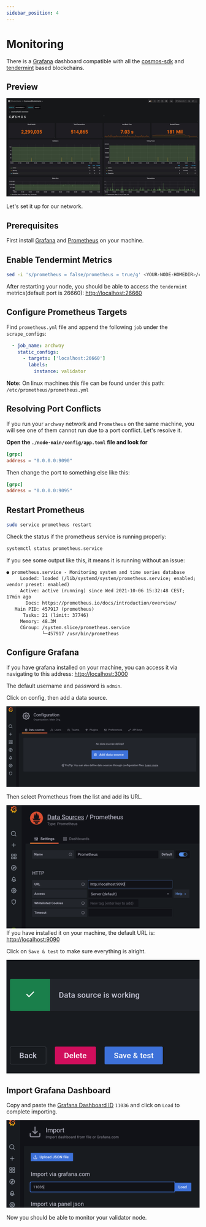 ```yaml
---
sidebar_position: 4
---
```


# Monitoring

There is a [Grafana](https://grafana.com/) dashboard compatible with all the [cosmos-sdk](https://github.com/cosmos/cosmos-sdk) and [tendermint](https://github.com/tendermint/tendermint) based blockchains.

## Preview

![](../assets/cosmos-overview.jpg)


Let's set it up for our network.

## Prerequisites

First install [Grafana](https://grafana.com/) and [Prometheus](https://prometheus.io/) on your machine.


## Enable Tendermint Metrics

```bash
sed -i 's/prometheus = false/prometheus = true/g' <YOUR-NODE-HOMEDIR>/config/config.toml
```

After restarting your node, you should be able to access the `tendermint` metrics(default port is 26660): <http://localhost:26660>

## Configure Prometheus Targets

Find `prometheus.yml` file and append the following `job` under the `scrape_configs`:

```yaml
  - job_name: archway
    static_configs:
      - targets: ['localhost:26660']
        labels:
          instance: validator
```

**Note:** On linux machines this file can be found under this path: `/etc/prometheus/prometheus.yml`

## Resolving Port Conflicts

If you run your `archway` network and `Prometheus` on the same machine, you will see one of them cannot run due to a port conflict. Let's resolve it.

**Open the `./node-main/config/app.toml` file and look for**

```toml
[grpc]
address = "0.0.0.0:9090"
``` 

Then change the port to something else like this:

```toml
[grpc]
address = "0.0.0.0:9095"
``` 

## Restart Prometheus

```bash
sudo service prometheus restart
```

Check the status if the prometheus service is running properly:
```bash
systemctl status prometheus.service
```

If you see some output like this, it means it is running without an issue:

```
● prometheus.service - Monitoring system and time series database
     Loaded: loaded (/lib/systemd/system/prometheus.service; enabled; vendor preset: enabled)
     Active: active (running) since Wed 2021-10-06 15:32:48 CEST; 17min ago
       Docs: https://prometheus.io/docs/introduction/overview/
   Main PID: 457917 (prometheus)
      Tasks: 21 (limit: 37746)
     Memory: 48.3M
     CGroup: /system.slice/prometheus.service
             └─457917 /usr/bin/prometheus
```

## Configure Grafana

if you have grafana installed on your machine, you can access it via navigating to this address: <http://localhost:3000>

The default username and password is `admin`.

Click on config, then add a data source.

![](../assets/grafana01.png)

Then select Prometheus from the list and add its URL.

![](../assets/grafana02.png)
If you have installed it on your machine, the default URL is: <http://localhost:9090>

Click on `Save & test` to make sure everything is alright.

![](../assets/grafana03.png)

## Import Grafana Dashboard

Copy and paste the [Grafana Dashboard ID](https://grafana.com/grafana/dashboards/11036) `11036` and click on `Load` to complete importing.

![](../assets/grafana04.png)

Now you should be able to monitor your validator node.